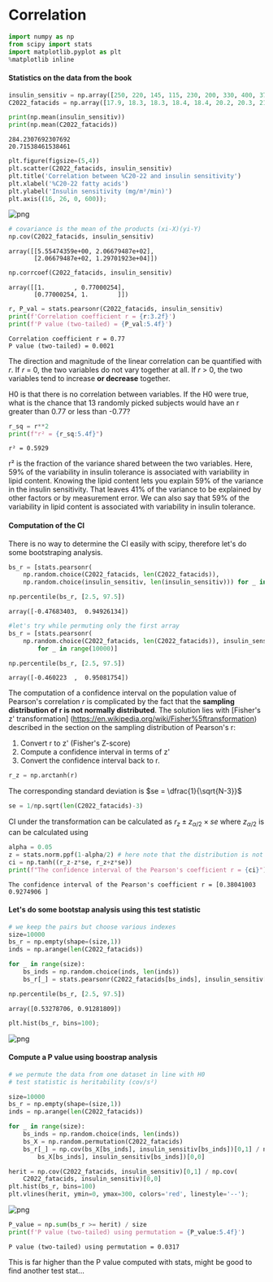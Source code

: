 # Correlation

```python
import numpy as np
from scipy import stats
import matplotlib.pyplot as plt
%matplotlib inline
```

#### Statistics on the data from the book


```python
insulin_sensitiv = np.array([250, 220, 145, 115, 230, 200, 330, 400, 370, 260, 270, 530, 375])
C2022_fatacids = np.array([17.9, 18.3, 18.3, 18.4, 18.4, 20.2, 20.3, 21.8, 21.9, 22.1, 23.1, 24.2, 24.4])
```


```python
print(np.mean(insulin_sensitiv))
print(np.mean(C2022_fatacids))
```

    284.2307692307692
    20.71538461538461

```python
plt.figure(figsize=(5,4))
plt.scatter(C2022_fatacids, insulin_sensitiv)
plt.title('Correlation between %C20-22 and insulin sensitivity')
plt.xlabel('%C20-22 fatty acids')
plt.ylabel('Insulin sensitivity (mg/m²/min)')
plt.axis((16, 26, 0, 600));
```


![png](output_4_0.png)

```python
# covariance is the mean of the products (xi-X)(yi-Y)
np.cov(C2022_fatacids, insulin_sensitiv)
```


    array([[5.55474359e+00, 2.06679487e+02],
           [2.06679487e+02, 1.29701923e+04]])


```python
np.corrcoef(C2022_fatacids, insulin_sensitiv)
```


    array([[1.        , 0.77000254],
           [0.77000254, 1.        ]])


```python
r, P_val = stats.pearsonr(C2022_fatacids, insulin_sensitiv)
print(f'Correlation coefficient r = {r:3.2f}')
print(f'P value (two-tailed) = {P_val:5.4f}')
```

    Correlation coefficient r = 0.77
    P value (two-tailed) = 0.0021


The direction and magnitude of the linear correlation can be quantified with _r_. If _r_ = 0, the two variables do not vary together at all. If _r_ > 0, the two variables tend to increase **or decrease** together.

H0 is that there is no correlation between variables. If the H0 were true, what is the chance that 13 randomly picked subjects would have an r greater than 0.77 or less than -0.77?


```python
r_sq = r**2
print(f"r² = {r_sq:5.4f}")
```

    r² = 0.5929


r² is the fraction of the variance shared between the two variables. Here, 59% of the variability in insulin tolerance is associated with variability in lipid content. Knowing the lipid content lets you explain 59% of the variance in the insulin sensitivity. That leaves 41% of the variance to be explained by other factors or by measurement error. We can also say that 59% of the variability in lipid content is associated with variability in insulin tolerance.

#### Computation of the CI

There is no way to determine the CI easily with scipy, therefore let's do some bootstraping analysis.


```python
bs_r = [stats.pearsonr(
    np.random.choice(C2022_fatacids, len(C2022_fatacids)),
    np.random.choice(insulin_sensitiv, len(insulin_sensitiv))) for _ in range(10000)]
```


```python
np.percentile(bs_r, [2.5, 97.5])
```


    array([-0.47683403,  0.94926134])


```python
#let's try while permuting only the first array
bs_r = [stats.pearsonr(
    np.random.choice(C2022_fatacids, len(C2022_fatacids)), insulin_sensitiv) 
        for _ in range(10000)]
```


```python
np.percentile(bs_r, [2.5, 97.5])
```


    array([-0.460223  ,  0.95081754])

The computation of a confidence interval on the population value of Pearson's correlation _r_ is complicated by the fact that the **sampling distribution of r is not normally distributed**. The solution lies with [Fisher's z' transformation] (https://en.wikipedia.org/wiki/Fisher%5ftransformation) described in the section on the sampling distribution of Pearson's r:
1. Convert r to z' (Fisher's Z-score)
2. Compute a confidence interval in terms of z'
3. Convert the confidence interval back to r.


```python
r_z = np.arctanh(r)
```

The corresponding standard deviation is $se = \dfrac{1}{\sqrt{N-3}}$


```python
se = 1/np.sqrt(len(C2022_fatacids)-3)
```

CI under the transformation can be calculated as $r_z \pm z_{\alpha/2}\times se$ where $z_{\alpha/2}$ is can be calculated using 


```python
alpha = 0.05
z = stats.norm.ppf(1-alpha/2) # here note that the distribution is not symetrical
ci = np.tanh((r_z-z*se, r_z+z*se))
print(f"The confidence interval of the Pearson's coefficient r = {ci}")
```

    The confidence interval of the Pearson's coefficient r = [0.38041003 0.9274906 ]


#### Let's do some bootstap analysis using this test statistic


```python
# we keep the pairs but choose various indexes
size=10000
bs_r = np.empty(shape=(size,1))
inds = np.arange(len(C2022_fatacids))

for _ in range(size):
    bs_inds = np.random.choice(inds, len(inds))
    bs_r[_] = stats.pearsonr(C2022_fatacids[bs_inds], insulin_sensitiv[bs_inds])[0]
```


```python
np.percentile(bs_r, [2.5, 97.5])
```


    array([0.53278706, 0.91281809])


```python
plt.hist(bs_r, bins=100);
```


![png](output_27_0.png)


#### Compute a P value using boostrap analysis


```python
# we permute the data from one dataset in line with H0
# test statistic is heritability (cov/s²)

size=10000
bs_r = np.empty(shape=(size,1))
inds = np.arange(len(C2022_fatacids))

for _ in range(size):
    bs_inds = np.random.choice(inds, len(inds))
    bs_X = np.random.permutation(C2022_fatacids)
    bs_r[_] = np.cov(bs_X[bs_inds], insulin_sensitiv[bs_inds])[0,1] / np.cov(
        bs_X[bs_inds], insulin_sensitiv[bs_inds])[0,0]
```


```python
herit = np.cov(C2022_fatacids, insulin_sensitiv)[0,1] / np.cov(
    C2022_fatacids, insulin_sensitiv)[0,0]
plt.hist(bs_r, bins=100)
plt.vlines(herit, ymin=0, ymax=300, colors='red', linestyle='--');
```


![png](output_30_0.png)

```python
P_value = np.sum(bs_r >= herit) / size
print(f'P value (two-tailed) using permutation = {P_value:5.4f}')
```

    P value (two-tailed) using permutation = 0.0317


This is far higher than the P value computed with stats, might be good to find another test stat...
